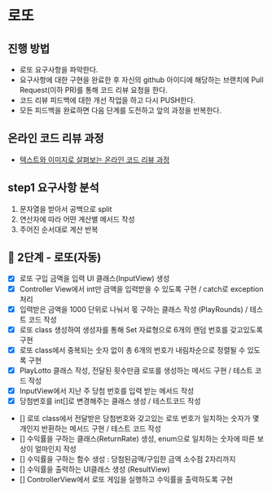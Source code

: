 # 로또
## 진행 방법
* 로또 요구사항을 파악한다.
* 요구사항에 대한 구현을 완료한 후 자신의 github 아이디에 해당하는 브랜치에 Pull Request(이하 PR)를 통해 코드 리뷰 요청을 한다.
* 코드 리뷰 피드백에 대한 개선 작업을 하고 다시 PUSH한다.
* 모든 피드백을 완료하면 다음 단계를 도전하고 앞의 과정을 반복한다.

## 온라인 코드 리뷰 과정
* [텍스트와 이미지로 살펴보는 온라인 코드 리뷰 과정](https://github.com/next-step/nextstep-docs/tree/master/codereview)


## step1 요구사항 분석
1. 문자열을 받아서 공백으로 split
2. 연산자에 따라 어떤 계산별 메서드 작성
3. 주어진 순서대로 계산 반복

## 🚀 2단계 - 로또(자동)
* [X] 로또 구입 금액을 입력 UI 클래스(InputView) 생성
* [X] Controller View에서 int만 금액을 입력받을 수 있도록 구현 / catch로 exception 처리
* [X] 입력받은 금액을 1000 단위로 나눠서 몫 구하는 클래스 작성 (PlayRounds) / 테스트 코드 작성
* [X] 로또 class 생성하여 생성자를 통해 Set 자료형으로 6개의 랜덤 번호를 갖고있도록 구현
* [X] 로또 class에서 중복되는 숫자 없이 총 6개의 번호가 내림차순으로 정렬될 수 있도록 구현
* [X] PlayLotto 클래스 작성, 전달된 횟수만큼 로또를 생성하는 메서드 구현 / 테스트 코드 작성
* [X] InputView에서 지난 주 당첨 번호를 입력 받는 메서드 작성
* [X] 당첨번호를 int[]로 변경해주는 클래스 생성 / 테스트코드 작성
* [] 로또 class에서 전달받은 당첨번호와 갖고있는 로또 번호가 일치하는 숫자가 몇개인지 반환하는 메서드 구현 / 테스트 코드 작성
* [] 수익률을 구하는 클래스(ReturnRate) 생성, enum으로 일치하는 숫자에 따른 보상이 얼마인지 작성
* [] 수익률을 구하는 함수 생성 : 당첨된금액/구입한 금액 소수점 2자리까지
* [] 수익률을 출력하는 UI클래스 생성 (ResultView)
* [] ControllerView에서 로또 게임을 실행하고 수익률을 출력하도록 구현
